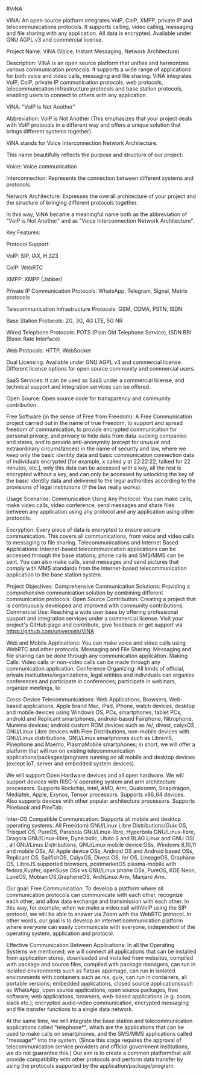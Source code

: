 #ViNA

ViNA: An open source platform integrates VoIP, CoIP, XMPP, private IP 
and telecommunications protocols. It supports calling, video calling, 
messaging and file sharing with any application. All data is encrypted.
Available under GNU AGPL v3 and commercial license.


Project Name: ViNA (Voice, Instant Messaging, Network Architecture)

Description: ViNA is an open source platform that unifies and harmonizes 
various communication protocols. It supports a wide range of applications 
for both voice and video calls, messaging and file sharing. ViNA integrates
VoIP, CoIP, private IP communication protocols, web protocols, 
telecommunication infrastructure protocols and base station protocols, 
enabling users to connect to others with any application.


ViNA: "VoIP is Not Another"

Abbreviation: VoIP is Not Another (This emphasizes that your project deals
with VoIP protocols in a different way and offers a unique solution that 
brings different systems together).

ViNA stands for Voice Interconnection Network Architecture.

This name beautifully reflects the purpose and structure of our project:

Voice: Voice communication

Interconnection: Represents the connection between different systems 
and protocols.

Network Architecture: Expresses the overall architecture of your project 
and the structure of bringing different protocols together.


In this way, ViNA became a meaningful name both as the abbreviation 
of "VoIP is Not Another" and as "Voice Interconnection Network Architecture".



Key Features:



Protocol Support:


VoIP: SIP, IAX, H.323

CoIP: WebRTC

XMPP: XMPP (Jabber)

Private IP Communication Protocols: WhatsApp, Telegram, Signal, Matrix 
protocols

Telecommunication Infrastructure Protocols: GSM, CDMA, PSTN, ISDN

Base Station Protocols: 2G, 3G, 4G LTE, 5G NR

Wired Telephone Protocols: POTS (Plain Old Telephone Service), 
ISDN BRI (Basic Rate Interface)

Web Protocols: HTTP, WebSocket



Dual Licensing: Available under GNU AGPL v3 and commercial license. Different 
license options for open source community and commercial users.

SaaS Services: It can be used as SaaS under a commercial license, and technical
support and integration services can be offered.

Open Source: Open source code for transparency and community contribution.


Free Software (in the sense of Free from Freedom): A Free Communication project 
carried out in the name of true Freedom, to support and spread freedom of 
communication, to provide encrypted communication for personal privacy, and 
privacy to hide data from data-sucking companies and states, and to provide 
anti-anonymity (except for unusual and extraordinary circumstances) in the 
name of security and law, where we keep only the basic identity data and basic 
communication connection data of individuals encrypted
[for example, x called y at 22:22:22, talked for 22 minutes, etc.], 
only this data can be accessed with a key, all the rest is encrypted without 
a key, and can only be accessed by unlocking the key of the basic identity 
data and delivered to the legal authorities according to the provisions of 
legal institutions (if the law really works).


Usage Scenarios:
Communication Using Any Protocol: You can make calls, make video calls, video 
conference, send messages and share files between any application using any 
protocol and any application using other protocols.


Encryption: Every piece of data is encrypted to ensure secure communication. 
This covers all communications, from voice and video calls to messaging to 
file sharing.
Telecommunications and Internet Based Applications: Internet-based 
telecommunication applications can be accessed through the base stations; 
phone calls and SMS/MMS can be sent. You can also make calls, send messages 
and send pictures that comply with MMS standards from the internet-based 
telecommunication application to the base station system.


Project Objectives:
Comprehensive Communication Solutions: Providing a comprehensive communication 
solution by combining different communication protocols.
Open Source Contribution: Creating a project that is continuously developed and
improved with community contributions.
Commercial Use: Reaching a wide user base by offering professional support and 
integration services under a commercial license.
Visit your project's GitHub page and contribute, give feedback or get support 
via https://github.com/universish/ViNA


Web and Mobile Applications: You can make voice and video calls using WebRTC 
and other protocols.
Messaging and File Sharing: Messaging and file sharing can be done through any 
communication application.
Making Calls: Video calls or non-video calls can be made through any 
communication application.
Conference Organizing: All kinds of official, private institutions/organizations, 
legal entities and individuals can organize conferences and participate in 
conferences; participate in webinars, organize meetings, to 


Cross-Device Telecommunications: Web Applications, Browsers, Web-based 
applications, Apple brand Mac, iPad, iPhone, watch devices, desktop and mobile 
devices using Windows OS, PCs, smartphones, tablet PCs, android and Replicant 
smartphones, android-based Fairphone, Nitrophone, Murema devices; android custom 
ROM devices such as /e/, divest, calyxOS, GNU/Linux Libre devices with Free 
Distributions, non-mobile devices with GNU/Linux distributions, GNU/Linux 
smartphones such as Librem5, Pinephone and Maemo, PlasmaMobile smartphones; in 
short, we will offer a platform that will run on existing telecommunication 
applications/packages/programs running on all mobile and desktop devices (except 
IoT, server and embedded system devices).

We will support Open Hardware devices and all open hardware. We will support 
devices with RISC-V operating system and arm architecture processors. Supports 
Rockchip, Intel, AMD, Arm, Qualcomm, Snapdragon, Mediatek, Apple, Exynos, Tensor 
processors. Supports x86_64 devices. Also supports devices with other popular 
architecture processors. Supports Pinebook and PineTab.


Inter-OS Compatible Communication: Supports all mobile and desktop operating 
systems. All Free(dom) GNU/Linux Libre Distributions(Guix OS, Trisquel OS, 
PureOS, Parabola GNU/Linux-libre, Hyperbola GNU/Linux-libre, Dragora 
GNU/Linux-libre, Dyne:bolic, Ututo S and BLAG Linux and GNU OS) , all 
GNU/Linux Distributions, GNU/Linux mobile device OSs, Windows 8,10,11 and 
mobile OSs, All Apple device OSs, Android OS and Android based OSs, Replicant OS,
SailfishOS, CalyxOS, Divest OS, /e/ OS, LineageOS, Graphane OS, LibreJS supported 
browsers, postmarketOS plasma-mobile with fedora,Kupfer, openSuse OSs vs GNU/Linux
phone OSs, PureOS, KDE Neon, LuneOS, Mobian OS,GrapheneOS, ArchLinux Arm, Manjaro 
Arm.


Our goal: Free Communication. To develop a platform where all communication 
protocols can communicate with each other, recognize each other, and allow data 
exchange and transmission with each other. In this way, for example; when we make
a video call withVoIP using the SIP protocol, we will be able to answer via Zoom 
with the WebRTC protocol. In other words, our goal is to develop an internet 
communication platform where everyone can easily communicate with everyone, 
independent of the operating system, application and protocol.


Effective Communication Between Applications: In all the Operating Systems we 
mentioned; we will connect all applications that can be installed from application
stores, downloaded and installed from websites, compiled with package and source 
files, compiled with package managers, can run in isolated environments such as 
flatpak appimage, can run in isolated environments with containers such as nix, guix, 
can run in containers, all portable versions; embedded applications, closed source
applicationssuch as WhatsApp, open source applications, open source packages, free 
software; web applications, browsers, web-based applications (e.g. zoom, slack etc.); 
encrypted audio-video communication, encrypted messaging and file transfer functions
to a single data network.

At the same time, we will integrate the base station and telecommunication 
applications called "telephone*", which are the applications that can be used to 
make calls on smartphones, and the SMS/MMS applications called "message*" into the 
system. (Since this stage requires the approval of telecommunication service providers 
and official government institutions, we do not guarantee this.) Our aim is to create 
a common platformthat will provide compatibility with other protocols and perform 
data transfer by using the protocols supported by the application/package/program.


